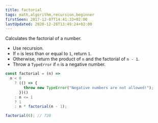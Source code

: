 ```yaml
---
title: factorial
tags: math,algorithm,recursion,beginner
firstSeen: 2017-12-07T14:41:33+02:00
lastUpdated: 2020-12-28T13:49:24+02:00
---
```


Calculates the factorial of a number.

- Use recursion.
- If `n` is less than or equal to `1`, return `1`.
- Otherwise, return the product of `n` and the factorial of `n - 1`.
- Throw a `TypeError` if `n` is a negative number.

```js
const factorial = (n) =>
  n < 0
    ? (() => {
        throw new TypeError("Negative numbers are not allowed!");
      })()
    : n <= 1
    ? 1
    : n * factorial(n - 1);
```

```js
factorial(6); // 720
```
